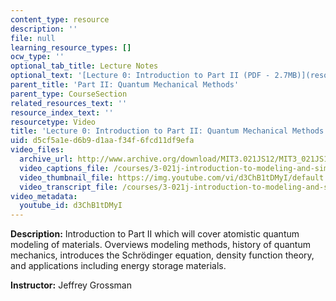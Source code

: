 ```yaml
---
content_type: resource
description: ''
file: null
learning_resource_types: []
ocw_type: ''
optional_tab_title: Lecture Notes
optional_text: '[Lecture 0: Introduction to Part II (PDF - 2.7MB)](resources/mit3_021js12_l0)'
parent_title: 'Part II: Quantum Mechanical Methods'
parent_type: CourseSection
related_resources_text: ''
resource_index_text: ''
resourcetype: Video
title: 'Lecture 0: Introduction to Part II: Quantum Mechanical Methods'
uid: d5cf5a1e-d6b9-d1aa-f34f-6fcd11df9efa
video_files:
  archive_url: http://www.archive.org/download/MIT3.021JS12/MIT3_021JS12_lec00_300k.mp4
  video_captions_file: /courses/3-021j-introduction-to-modeling-and-simulation-spring-2012/c3e4178f6f0c5e739a98545b58ba09ca_d3ChB1tDMyI.vtt
  video_thumbnail_file: https://img.youtube.com/vi/d3ChB1tDMyI/default.jpg
  video_transcript_file: /courses/3-021j-introduction-to-modeling-and-simulation-spring-2012/199a2763611a12fb56bcc27212e305ae_d3ChB1tDMyI.pdf
video_metadata:
  youtube_id: d3ChB1tDMyI
---
```


**Description:** Introduction to Part II which will cover atomistic quantum modeling of materials. Overviews modeling methods, history of quantum mechanics, introduces the Schrödinger equation, density function theory, and applications including energy storage materials.

**Instructor:** Jeffrey Grossman
